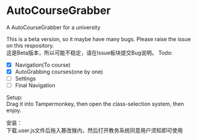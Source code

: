 # AutoCourseGrabber
A AutoCourseGrabber for a university  

This is a beta version, so it maybe have many bugs. Please raise the issue on this respository.   
这是Beta版本，所以可能不稳定，请在Issue板块提交Bug说明。
Todo:
- [x] Navigation(To course)
- [x] AutoGrabbing courses(one by one)
- [ ] Settings
- [ ] Final Navigation

Setup:  
Drag it into Tampermonkey, then open the class-selection system, then enjoy.

安装：  
下载.user.js文件后拖入篡改猴内，然后打开教务系统同意用户须知即可使用
